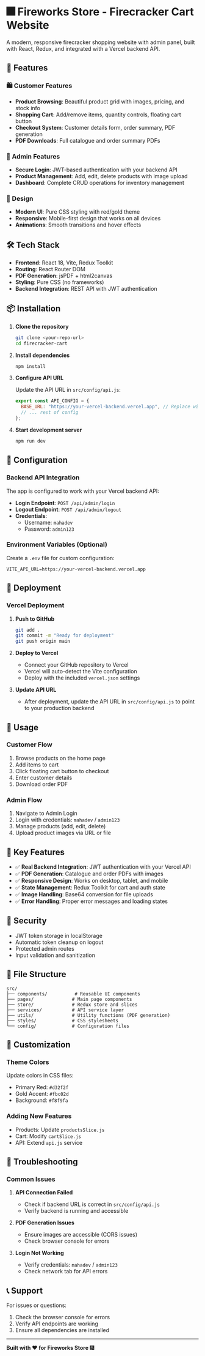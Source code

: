 # 🎆 Fireworks Store - Firecracker Cart Website

A modern, responsive firecracker shopping website with admin panel, built with React, Redux, and integrated with a Vercel backend API.

## 🚀 Features

### 🛍️ Customer Features

- **Product Browsing**: Beautiful product grid with images, pricing, and stock info
- **Shopping Cart**: Add/remove items, quantity controls, floating cart button
- **Checkout System**: Customer details form, order summary, PDF generation
- **PDF Downloads**: Full catalogue and order summary PDFs

### 🔐 Admin Features

- **Secure Login**: JWT-based authentication with your backend API
- **Product Management**: Add, edit, delete products with image upload
- **Dashboard**: Complete CRUD operations for inventory management

### 🎨 Design

- **Modern UI**: Pure CSS styling with red/gold theme
- **Responsive**: Mobile-first design that works on all devices
- **Animations**: Smooth transitions and hover effects

## 🛠️ Tech Stack

- **Frontend**: React 18, Vite, Redux Toolkit
- **Routing**: React Router DOM
- **PDF Generation**: jsPDF + html2canvas
- **Styling**: Pure CSS (no frameworks)
- **Backend Integration**: REST API with JWT authentication

## 📦 Installation

1. **Clone the repository**

   ```bash
   git clone <your-repo-url>
   cd firecracker-cart
   ```

2. **Install dependencies**

   ```bash
   npm install
   ```

3. **Configure API URL**

   Update the API URL in `src/config/api.js`:

   ```javascript
   export const API_CONFIG = {
     BASE_URL: "https://your-vercel-backend.vercel.app", // Replace with your backend URL
     // ... rest of config
   };
   ```

4. **Start development server**
   ```bash
   npm run dev
   ```

## 🔧 Configuration

### Backend API Integration

The app is configured to work with your Vercel backend API:

- **Login Endpoint**: `POST /api/admin/login`
- **Logout Endpoint**: `POST /api/admin/logout`
- **Credentials**:
  - Username: `mahadev`
  - Password: `admin123`

### Environment Variables (Optional)

Create a `.env` file for custom configuration:

```env
VITE_API_URL=https://your-vercel-backend.vercel.app
```

## 🚀 Deployment

### Vercel Deployment

1. **Push to GitHub**

   ```bash
   git add .
   git commit -m "Ready for deployment"
   git push origin main
   ```

2. **Deploy to Vercel**

   - Connect your GitHub repository to Vercel
   - Vercel will auto-detect the Vite configuration
   - Deploy with the included `vercel.json` settings

3. **Update API URL**
   - After deployment, update the API URL in `src/config/api.js` to point to your production backend

## 📱 Usage

### Customer Flow

1. Browse products on the home page
2. Add items to cart
3. Click floating cart button to checkout
4. Enter customer details
5. Download order PDF

### Admin Flow

1. Navigate to Admin Login
2. Login with credentials: `mahadev` / `admin123`
3. Manage products (add, edit, delete)
4. Upload product images via URL or file

## 🎯 Key Features

- ✅ **Real Backend Integration**: JWT authentication with your Vercel API
- ✅ **PDF Generation**: Catalogue and order PDFs with images
- ✅ **Responsive Design**: Works on desktop, tablet, and mobile
- ✅ **State Management**: Redux Toolkit for cart and auth state
- ✅ **Image Handling**: Base64 conversion for file uploads
- ✅ **Error Handling**: Proper error messages and loading states

## 🔐 Security

- JWT token storage in localStorage
- Automatic token cleanup on logout
- Protected admin routes
- Input validation and sanitization

## 📄 File Structure

```
src/
├── components/          # Reusable UI components
├── pages/              # Main page components
├── store/              # Redux store and slices
├── services/           # API service layer
├── utils/              # Utility functions (PDF generation)
├── styles/             # CSS stylesheets
└── config/             # Configuration files
```

## 🎨 Customization

### Theme Colors

Update colors in CSS files:

- Primary Red: `#d32f2f`
- Gold Accent: `#fbc02d`
- Background: `#f8f9fa`

### Adding New Features

- Products: Update `productsSlice.js`
- Cart: Modify `cartSlice.js`
- API: Extend `api.js` service

## 🐛 Troubleshooting

### Common Issues

1. **API Connection Failed**

   - Check if backend URL is correct in `src/config/api.js`
   - Verify backend is running and accessible

2. **PDF Generation Issues**

   - Ensure images are accessible (CORS issues)
   - Check browser console for errors

3. **Login Not Working**
   - Verify credentials: `mahadev` / `admin123`
   - Check network tab for API errors

## 📞 Support

For issues or questions:

1. Check the browser console for errors
2. Verify API endpoints are working
3. Ensure all dependencies are installed

---

**Built with ❤️ for Fireworks Store** 🎆

